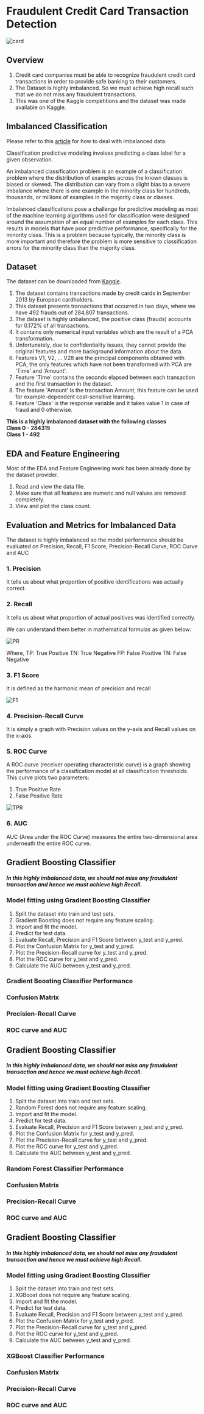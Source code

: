 # Fraudulent Credit Card Transaction Detection

![card](Credit_card.jpg)

## Overview
1. Credit card companies must be able to recognize fraudulent credit card transactions in order to provide safe banking to their customers.
2. The Dataset is highly imbalanced. So we must achieve high recall such that we do not miss any fraudulent transactions. 
3. This was one of the Kaggle competitions and the dataset was made available on Kaggle.

## Imbalanced Classification

Please refer to this [article](https://www.analyticsvidhya.com/blog/2021/06/5-techniques-to-handle-imbalanced-data-for-a-classification-problem/) for how to deal with imbalanced data.

Classification predictive modeling involves predicting a class label for a given observation.

An imbalanced classification problem is an example of a classification problem where the distribution of examples across the known classes is biased or skewed. The distribution can vary from a slight bias to a severe imbalance where there is one example in the minority class for hundreds, thousands, or millions of examples in the majority class or classes.

Imbalanced classifications pose a challenge for predictive modeling as most of the machine learning algorithms used for classification were designed around the assumption of an equal number of examples for each class. This results in models that have poor predictive performance, specifically for the minority class. This is a problem because typically, the minority class is more important and therefore the problem is more sensitive to classification errors for the minority class than the majority class.

## Dataset
The dataset can be downloaded from [Kaggle](https://www.kaggle.com/mlg-ulb/creditcardfraud).

1. The dataset contains transactions made by credit cards in September 2013 by European cardholders.
2. This dataset presents transactions that occurred in two days, where we have 492 frauds out of 284,807 transactions.
3. The dataset is highly unbalanced, the positive class (frauds) accounts for 0.172% of all transactions.
4. It contains only numerical input variables which are the result of a PCA transformation.
5. Unfortunately, due to confidentiality issues, they cannot provide the original features and more background information about the data.
6. Features V1, V2, … V28 are the principal components obtained with PCA, the only features which have not been transformed with PCA are 'Time' and 'Amount'.
7. Feature 'Time' contains the seconds elapsed between each transaction and the first transaction in the dataset.
8. The feature 'Amount' is the transaction Amount, this feature can be used for example-dependent cost-sensitive learning.
9. Feature 'Class' is the response variable and it takes value 1 in case of fraud and 0 otherwise.

**This is a highly imbalanced dataset with the following classes**     
**Class 0 - 284315**    
**Class 1 - 492**   

## EDA and Feature Engineering 
Most of the EDA and Feature Engineering work has been already done by the dataset provider.

1. Read and view the data file.
2. Make sure that all features are numeric and null values are removed completely.
3. View and plot the class count.

## Evaluation and Metrics for Imbalanced Data
The dataset is highly imbalanced so the model performance should be evaluated on Precision, Recall, F1 Score, Precision-Recall Curve, ROC Curve and AUC

### 1. Precision
It tells us about what proportion of positive identifications was actually correct.

### 2. Recall 
It tells us about what proportion of actual positives was identified correctly.

We can understand them better in mathematical formulas as given below:

![PR](PR.png)

Where, TP: True Positive
       TN: True Negative
       FP: False Positive
       TN: False Negative

### 3. F1 Score
It is defined as the harmonic mean of precision and recall

![F1](F1_score.png)

### 4. Precision-Recall Curve
It is simply a graph with Precision values on the y-axis and Recall values on the x-axis.

### 5. ROC Curve
A ROC curve (receiver operating characteristic curve) is a graph showing the performance of a classification model at all classification thresholds. This curve plots two parameters:

1. True Positive Rate
2. False Positive Rate

![TPR](TPR.png)

### 6. AUC
AUC (Area under the ROC Curve) measures the entire two-dimensional area underneath the entire ROC curve.

## Gradient Boosting Classifier

##### In this highly imbalanced data, we should not miss any fraudulent transaction and hence we must achieve high Recall.

### Model fitting using Gradient Boosting Classifier

1. Split the dataset into train and test sets.
2. Gradient Boosting does not require any feature scaling.
3. Import and fit the model.
4. Predict for test data.
6. Evaluate Recall, Precision and F1 Score between y_test and y_pred.
7. Plot the Confusion Matrix for y_test and y_pred.
8. Plot the Precision-Recall curve for y_test and y_pred.
9. Plot the ROC curve for y_test and y_pred.
10. Calculate the AUC between y_test and y_pred.

### Gradient Boosting Classifier Performance

### Confusion Matrix

### Precision-Recall Curve

### ROC curve and AUC

## Gradient Boosting Classifier

##### In this highly imbalanced data, we should not miss any fraudulent transaction and hence we must achieve high Recall.

### Model fitting using Gradient Boosting Classifier

1. Split the dataset into train and test sets.
2. Random Forest does not require any feature scaling.
3. Import and fit the model.
4. Predict for test data.
6. Evaluate Recall, Precision and F1 Score between y_test and y_pred.
7. Plot the Confusion Matrix for y_test and y_pred.
8. Plot the Precision-Recall curve for y_test and y_pred.
9. Plot the ROC curve for y_test and y_pred.
10. Calculate the AUC between y_test and y_pred.

### Random Forest Classifier Performance

### Confusion Matrix

### Precision-Recall Curve

### ROC curve and AUC

## Gradient Boosting Classifier

##### In this highly imbalanced data, we should not miss any fraudulent transaction and hence we must achieve high Recall.

### Model fitting using Gradient Boosting Classifier

1. Split the dataset into train and test sets.
2. XGBoost does not require any feature scaling.
3. Import and fit the model.
4. Predict for test data.
6. Evaluate Recall, Precision and F1 Score between y_test and y_pred.
7. Plot the Confusion Matrix for y_test and y_pred.
8. Plot the Precision-Recall curve for y_test and y_pred.
9. Plot the ROC curve for y_test and y_pred.
10. Calculate the AUC between y_test and y_pred.

### XGBoost Classifier Performance

### Confusion Matrix

### Precision-Recall Curve

### ROC curve and AUC









